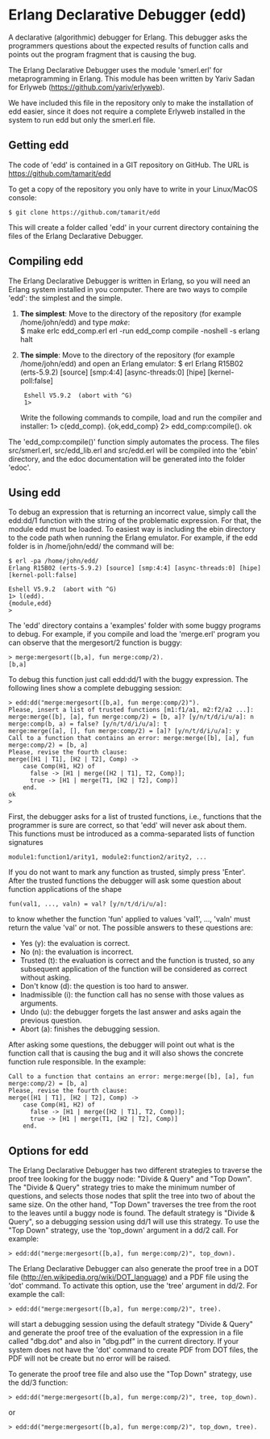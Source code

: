Erlang Declarative Debugger (edd)
=================================

A declarative (algorithmic) debugger for Erlang. This debugger asks the 
programmers questions about the expected results of function calls and points 
out the program fragment that is causing the bug. 

The Erlang Declarative Debugger uses the module 'smerl.erl' for metaprogramming 
in Erlang. This module has been written by Yariv Sadan for Erlyweb 
(https://github.com/yariv/erlyweb).
  
We have included this file in the repository only to make the installation of
edd easier, since it does not require a complete Erlyweb installed in the 
system to run edd but only the smerl.erl file.

Getting edd
----------------
The code of 'edd' is contained in a GIT repository on GitHub. The URL is 
https://github.com/tamarit/edd

To get a copy of the repository you only have to write in your Linux/MacOS 
console:

    $ git clone https://github.com/tamarit/edd

This will create a folder called 'edd' in your current directory containing the
files of the Erlang Declarative Debugger.


Compiling edd
-------------

The Erlang Declarative Debugger is written in Erlang, so you will need an Erlang
system installed in you computer. There are two ways to compile 'edd': the 
simplest and the simple.

1. **The simplest**: Move to the directory of the repository (for example /home/john/edd) and type *make*:	
        $ make
        erlc edd_comp.erl
        erl -run edd_comp compile -noshell -s erlang halt
2. **The simple**: Move to the directory of the repository (for example /home/john/edd) and open an Erlang 
emulator:
        $ erl
        Erlang R15B02 (erts-5.9.2) [source] [smp:4:4] [async-threads:0] [hipe] [kernel-poll:false]
        
        Eshell V5.9.2  (abort with ^G)
        1> 
    Write the following commands to compile, load and run the compiler and 
    installer: 
        1> c(edd_comp).
        {ok,edd_comp}
        2> edd_comp:compile().
        ok

The 'edd_comp:compile()' function simply automates the process. The files 
src/smerl.erl, src/edd_lib.erl and src/edd.erl will be compiled into the 'ebin' 
directory, and the edoc documentation will be generated into the folder 'edoc'.


Using edd
---------

To debug an expression that is returning an incorrect value, simply call the
edd:dd/1 function with the string of the problematic expression. For that, the
module edd must be loaded. To easiest way is including the ebin directory to the
code path when running the Erlang emulator. For example, if the edd folder is in
/home/john/edd/ the command will be:

    $ erl -pa /home/john/edd/
    Erlang R15B02 (erts-5.9.2) [source] [smp:4:4] [async-threads:0] [hipe] [kernel-poll:false]
    
    Eshell V5.9.2  (abort with ^G)
    1> l(edd).
    {module,edd}
    >
 
The 'edd' directory contains a 'examples' folder with some buggy programs to 
debug. For example, if you compile and load the 'merge.erl' program you can observe 
that the mergesort/2 function is buggy:

    > merge:mergesort([b,a], fun merge:comp/2).
    [b,a]

To debug this function just call edd:dd/1 with the buggy expression. The 
following lines show a complete debugging session:

    > edd:dd("merge:mergesort([b,a], fun merge:comp/2)").
    Please, insert a list of trusted functions [m1:f1/a1, m2:f2/a2 ...]: 
    merge:merge([b], [a], fun merge:comp/2) = [b, a]? [y/n/t/d/i/u/a]: n
    merge:comp(b, a) = false? [y/n/t/d/i/u/a]: t
    merge:merge([a], [], fun merge:comp/2) = [a]? [y/n/t/d/i/u/a]: y
    Call to a function that contains an error: merge:merge([b], [a], fun merge:comp/2) = [b, a]
    Please, revise the fourth clause:
    merge([H1 | T1], [H2 | T2], Comp) ->
        case Comp(H1, H2) of
          false -> [H1 | merge([H2 | T1], T2, Comp)];
          true -> [H1 | merge(T1, [H2 | T2], Comp)]
        end.
    ok
    > 
 
First, the debugger asks for a list of trusted functions, i.e., functions that 
the programmer is sure are correct, so that 'edd' will never ask about them. 
This functions must be introduced as a comma-separated lists of function 
signatures 
  
    module1:function1/arity1, module2:function2/arity2, ...
  
If you do not want to mark any function as trusted, simply press 'Enter'. 
After the trusted functions the debugger will ask some question about function 
applications of the shape

    fun(val1, ..., valn) = val? [y/n/t/d/i/u/a]: 
  
to know whether the function 'fun' applied to values 'val1', ..., 'valn' must 
return the value 'val' or not. The possible answers to these questions are:
 * Yes (y): the evaluation is correct.
 * No (n): the evaluation is incorrect.
 * Trusted (t): the evaluation is correct and the function is trusted, so any 
                subsequent application of the function will be considered as
                correct without asking.
 * Don't know (d): the question is too hard to answer.
 * Inadmissible (i): the function call has no sense with those values as
                     arguments.
 * Undo (u): the debugger forgets the last answer and asks again the previous
             question.
 * Abort (a): finishes the debugging session.                

After asking some questions, the debugger will point out what is the function 
call that is causing the bug and it will also shows the concrete function rule
responsible. In the example:

    Call to a function that contains an error: merge:merge([b], [a], fun merge:comp/2) = [b, a]
    Please, revise the fourth clause:
    merge([H1 | T1], [H2 | T2], Comp) ->
        case Comp(H1, H2) of
          false -> [H1 | merge([H2 | T1], T2, Comp)];
          true -> [H1 | merge(T1, [H2 | T2], Comp)]
        end.

Options for edd
---------------

The Erlang Declarative Debugger has two different strategies to traverse the
proof tree looking for the buggy node: "Divide & Query" and "Top Down". The
"Divide & Query" strategy tries to make the minimum number of questions, and selects
those nodes that split the tree into two of about the same size. On the other hand,
"Top Down" traverses the tree from the root to the leaves until a buggy node is 
found. The default strategy is "Divide & Query", so a debugging session using 
dd/1 will use this strategy. To use the "Top Down" strategy, use the 'top_down'
argument in a dd/2 call. For example:

    > edd:dd("merge:mergesort([b,a], fun merge:comp/2)", top_down).
    
The Erlang Declarative Debugger can also generate the proof tree in a DOT file
(http://en.wikipedia.org/wiki/DOT_language) and a PDF file using the 'dot'
command. To activate this option, use the 'tree' argument in dd/2. For
example the call:

    > edd:dd("merge:mergesort([b,a], fun merge:comp/2)", tree).
    
will start a debugging session using the default strategy "Divide & Query" and
generate the proof tree of the evaluation of the expression in a file called 
"dbg.dot" and also in "dbg.pdf" in the current directory. If your system does not
have the 'dot' command to create PDF from DOT files, the PDF will not be create
but no error will be raised. 

To generate the proof tree file and also use the "Top Down" strategy, use the
dd/3 function:

    > edd:dd("merge:mergesort([b,a], fun merge:comp/2)", tree, top_down).
    
or 

    > edd:dd("merge:mergesort([b,a], fun merge:comp/2)", top_down, tree).




